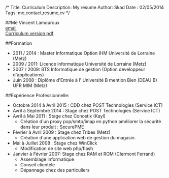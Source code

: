 /*
Title: Curriculum
Description: My resume
Author: Skad
Date : 02/05/2014
Tags: me,contact,resume,cv
*/

##Me
Vincent Lamouroux   
<i class="fa fa-envelope"></i> [email](http://localhost/SiteWeb-M2IHM/About/links)   
<i class="fa fa-file-pdf-o"></i> [Curriculum version pdf](https://owncloud.skad.co/index.php/s/jzpjXtsnbCIuWiY)

##Formation

- 2011 / 2014 : Master Informatique Option IHM Université de Lorraine (Metz)
- 2009 / 2011: Licence informatique Université de Lorraine (Metz)
- 2007 / 2009: BTS Informatique de gestion (Option développeur d'applications)
- Juin 2008 : Diplôme d'Entrée à l' Université B mention Bien (DEAU B) UFR MIM (Metz)

##Expérience Professionnelle:
- Octobre 2014 à Avril 2015 : CDD chez POST Technologies (Service ICT)
- Avril à Septembre 2014 : Stage chez POST Technologies (Service ICT)
- Avril à Mai 2011 : Stage chez Conostix (Kayl)
	- Création d'un proxy pop/smtp/imap en python améliorer la sécurité dans leur produit : SecurePME
- Février à Avril 2009 : Stage chez Tribes (Metz)
	- Création d'une application web de gestion du magasin.
- Mai à Juillet 2008 : Stage chez WinClick
	- Modification de site web php/flash
- Janvier à Février 2007: Stage chez RAM et ROM (Clermont Ferrand)
	- Assemblage informatique
	- Conseil clientèle
	- Dépannage chez des particuliers
